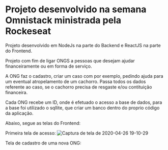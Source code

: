 <h1> Projeto desenvolvido na semana Omnistack ministrada pela Rockeseat</h1>

Projeto desenvolvido em NodeJs na parte do Backend e ReactJS na parte do Frontend.

Projeto com fim de ligar ONGS a pessoas que desejam ajudar financeiramente ou em forma de serviço.

A ONG faz o cadastro, criar um caso com por exemplo, pedindo ajuda para um eventual atropelamento de um cachorro. Passa todos 
os dados referente ao caso, se o cachorro precisa de resgaste e/ou contituição financeira.

Cada ONG recebe um ID, onde é efetuado o acesso a base de dados, para a base foi utilizado o sqllite, que criar um banco dentro
do proprio código da aplicação.

Abaixo, segue as telas do Frontend:

Primeira tela de acesso:
![Captura de tela de 2020-04-26 19-10-29](https://user-images.githubusercontent.com/24936196/80321302-5d936e80-87f2-11ea-973a-0f5edebeb85e.png)

Tela  de cadastro de uma nova ONG:
